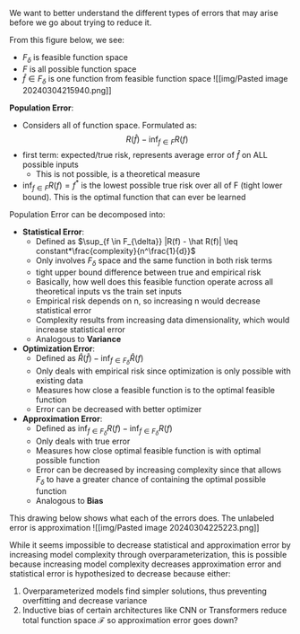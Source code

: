 We want to better understand the different types of errors that may arise before we go about trying to reduce it. 

From this figure below, we see: 
- $F_{\delta}$ is feasible function space
- $F$ is all possible function space
- $\hat f \in F_\delta$ is one function from feasible function space
![[img/Pasted image 20240304215940.png]]


**Population Error**: 
- Considers all of function space. Formulated as: 
$$R(\hat f) - \inf_{f \in F}R(f)$$
- first term: expected/true risk, represents average error of $\hat f$ on ALL possible inputs
	- This is not possible, is a theoretical measure
- $\inf_{f \in F} R(f) = f^{*}$ is the lowest possible true risk over all of F (tight lower bound). This is the optimal function that can ever be learned

Population Error can be decomposed into: 
- **Statistical Error**: 
	- Defined as $\sup_{f \in F_{\delta}} |R(f) - \hat R(f)| \leq constant*\frac{complexity}{n^\frac{1}{d}}$ 
	- Only involves $F_\delta$ space and the same function in both risk terms
	- tight upper bound difference between true and empirical risk
	- Basically, how well does this feasible function operate across all theoretical inputs vs the train set inputs
	- Empirical risk depends on n, so increasing n would decrease statistical error
	- Complexity results from increasing data dimensionality, which would increase statistical error
	- Analogous to **Variance**
- **Optimization Error**: 
	- Defined as $\hat R (\hat f) - \inf_{f \in F_{\delta}} \hat R(f)$
	- Only deals with empirical risk since optimization is only possible with existing data
	- Measures how close a feasible function is to the optimal feasible function
	- Error can be decreased with better optimizer
- **Approximation Error**: 
	- Defined as  $\inf_{f \in F_{\delta}} R(f) - \inf_{f \in F_{\delta}} R(f)$
	- Only deals with true error 
	- Measures how close optimal feasible function is with optimal possible function
	- Error can be decreased by increasing complexity since that allows $F_{\delta}$ to have a greater chance of containing the optimal possible function
	- Analogous to **Bias**

This drawing below shows what each of the errors does. The unlabeled error is approximation
![[img/Pasted image 20240304225223.png]]

While it seems impossible to decrease statistical and approximation error by increasing model complexity through overparameterization, this is possible because increasing model complexity decreases approximation error and statistical error is hypothesized to decrease because either: 
1. Overparameterized models find simpler solutions, thus preventing overfitting and decrease variance
2. Inductive bias of certain architectures like CNN or Transformers reduce total function space $\mathcal{F}$ so approximation error goes down? 